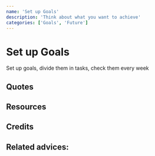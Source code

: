 ```yaml
---
name: 'Set up Goals'
description: 'Think about what you want to achieve'
categories: ['Goals', 'Future']
---
```

# Set up Goals

Set up goals, divide them in tasks, check them every week

## Quotes

## Resources

## Credits

## Related advices:

